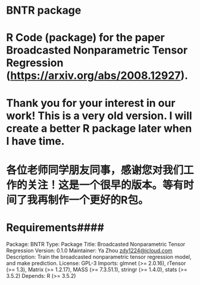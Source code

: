 # BNTR package
# R Code (package) for the paper Broadcasted Nonparametric Tensor Regression (https://arxiv.org/abs/2008.12927). 
# Thank you for your interest in our work! This is a very old version. I will create a better R package later when I have time.
# 各位老师同学朋友同事，感谢您对我们工作的关注！这是一个很早的版本。等有时间了我再制作一个更好的R包。





# Requirements####
Package: BNTR
Type: Package
Title: Broadcasted Nonparametric Tensor Regression
Version: 0.1.0
Maintainer: Ya Zhou <zdy1224@icloud.com>
Description: Train the broadcasted nonparametric tensor regression model, and make prediction.
License: GPL-3
Imports: glmnet (>= 2.0.16), rTensor (>= 1.3), Matrix (>= 1.2.17), MASS
        (>= 7.3.51.1), stringr (>= 1.4.0), stats (>= 3.5.2)
Depends: R (>= 3.5.2)
